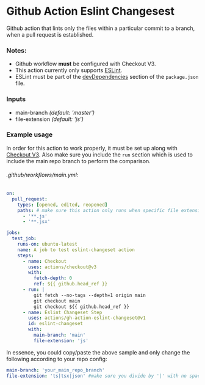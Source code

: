 # Github Action Eslint Changesest

Github action that lints only the files within a particular commit to a branch, when a pull request is established.

### Notes:
  - Github workflow **must** be configured with Checkout V3.
  - This action currently only supports [ESLint](https://eslint.org/).
  - ESLint must be part of the [devDependencies](https://docs.npmjs.com/specifying-dependencies-and-devdependencies-in-a-package-json-file) section of the `package.json` file.

### Inputs
  - main-branch *(default: 'master')*
  - file-extension *(default: 'js')*

### Example usage
In order for this action to work properly, it must be set up along with [Checkout V3](https://github.com/marketplace/actions/checkout#checkout-v3). Also make sure you include the `run` section which is used to include the main repo branch to perform the comparison.

###### .github/workflows/main.yml:
```yml
on:
  pull_request:
    types: [opened, edited, reopened]
    paths: # make sure this action only runs when specific file extensions have been added/modified
      - '**.js'
      - '**.jsx'

jobs:
  test_job:
    runs-on: ubuntu-latest
    name: A job to test eslint-changeset action
    steps:
      - name: Checkout
        uses: actions/checkout@v3
        with:
          fetch-depth: 0
          ref: ${{ github.head_ref }}
      - run: |
          git fetch --no-tags --depth=1 origin main
          git checkout main 
          git checkout ${{ github.head_ref }}
      - name: Eslint Changeset Step
        uses: actions/gh-action-eslint-changeset@v1
        id: eslint-changeset
        with:
          main-branch: 'main'
          file-extension: 'js'
```

In essence, you could copy/paste the above sample and only change the following according to your repo config:
```yaml
main-branch: 'your_main_repo_branch'
file-extension: 'ts|tsx|json' #make sure you divide by '|' with no spaces in between
```